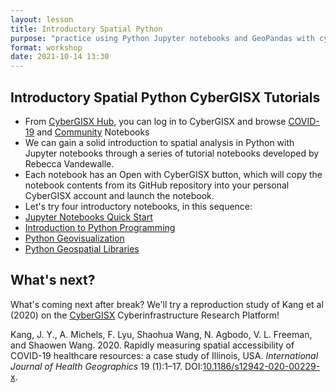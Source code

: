 ```yaml
---
layout: lesson
title: Introductory Spatial Python
purpose: "practice using Python Jupyter notebooks and GeoPandas with cyberinfrastructure"
format: workshop
date: 2021-10-14 13:30
---
```


## Introductory Spatial Python CyberGISX Tutorials

- From [CyberGISX Hub](cybergisxhub.cigi.illinois.edu/), you can log in to CyberGISX and browse [COVID-19](https://cybergisxhub.cigi.illinois.edu/wherecovid-19) and [Community](https://cybergisxhub.cigi.illinois.edu/notebooks) Notebooks
- We can gain a solid introduction to spatial analysis in Python with Jupyter notebooks through a series of tutorial notebooks developed by Rebecca Vandewalle.
- Each notebook has an Open with CyberGISX button, which will copy the notebook contents from its GitHub repository into your personal CyberGISX account and launch the notebook.
- Let's try four introductory notebooks, in this sequence:
- [Jupyter Notebooks Quick Start](https://cybergisxhub.cigi.illinois.edu/notebook/jupyter-notebooks-quick-start-2/)
- [Introduction to Python Programming](https://cybergisxhub.cigi.illinois.edu/notebook/introduction-to-python-programming/)
- [Python Geovisualization](https://cybergisxhub.cigi.illinois.edu/notebook/python-geovisualization/)
- [Python Geospatial Libraries](https://cybergisxhub.cigi.illinois.edu/notebook/python-geospatial-libraries/)

## What's next?

What's coming next after break? We'll try a reproduction study of Kang et al (2020) on the [CyberGISX](https://cybergis.illinois.edu/) Cyberinfrastructure Research Platform!

Kang, J. Y., A. Michels, F. Lyu, Shaohua Wang, N. Agbodo, V. L. Freeman, and Shaowen Wang. 2020. Rapidly measuring spatial accessibility of COVID-19 healthcare resources: a case study of Illinois, USA. *International Journal of Health Geographics* 19 (1):1–17. DOI:[10.1186/s12942-020-00229-x](https://doi.org/10.1186/s12942-020-00229-x).
